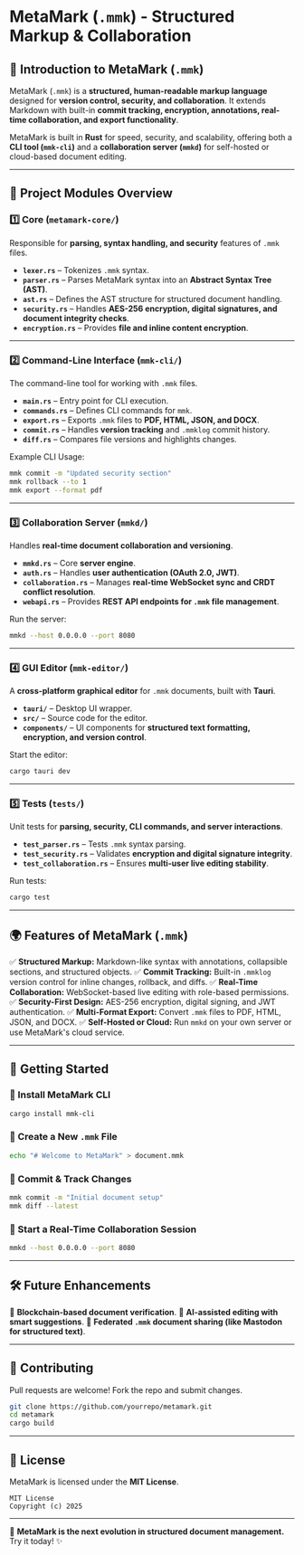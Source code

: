 # **MetaMark (`.mmk`) - Structured Markup & Collaboration**

## **📖 Introduction to MetaMark (`.mmk`)**
MetaMark (`.mmk`) is a **structured, human-readable markup language** designed for **version control, security, and collaboration**. It extends Markdown with built-in **commit tracking, encryption, annotations, real-time collaboration, and export functionality**.

MetaMark is built in **Rust** for speed, security, and scalability, offering both a **CLI tool (`mmk-cli`)** and a **collaboration server (`mmkd`)** for self-hosted or cloud-based document editing.

---

## **📁 Project Modules Overview**
### **1️⃣ Core (`metamark-core/`)**
Responsible for **parsing, syntax handling, and security** features of `.mmk` files.
- **`lexer.rs`** – Tokenizes `.mmk` syntax.
- **`parser.rs`** – Parses MetaMark syntax into an **Abstract Syntax Tree (AST)**.
- **`ast.rs`** – Defines the AST structure for structured document handling.
- **`security.rs`** – Handles **AES-256 encryption, digital signatures, and document integrity checks**.
- **`encryption.rs`** – Provides **file and inline content encryption**.

---
### **2️⃣ Command-Line Interface (`mmk-cli/`)**
The command-line tool for working with `.mmk` files.
- **`main.rs`** – Entry point for CLI execution.
- **`commands.rs`** – Defines CLI commands for `mmk`.
- **`export.rs`** – Exports `.mmk` files to **PDF, HTML, JSON, and DOCX**.
- **`commit.rs`** – Handles **version tracking** and `.mmklog` commit history.
- **`diff.rs`** – Compares file versions and highlights changes.

Example CLI Usage:
```bash
mmk commit -m "Updated security section"
mmk rollback --to 1
mmk export --format pdf
```

---
### **3️⃣ Collaboration Server (`mmkd/`)**
Handles **real-time document collaboration and versioning**.
- **`mmkd.rs`** – Core **server engine**.
- **`auth.rs`** – Handles **user authentication (OAuth 2.0, JWT)**.
- **`collaboration.rs`** – Manages **real-time WebSocket sync and CRDT conflict resolution**.
- **`webapi.rs`** – Provides **REST API endpoints for `.mmk` file management**.

Run the server:
```bash
mmkd --host 0.0.0.0 --port 8080
```

---
### **4️⃣ GUI Editor (`mmk-editor/`)**
A **cross-platform graphical editor** for `.mmk` documents, built with **Tauri**.
- **`tauri/`** – Desktop UI wrapper.
- **`src/`** – Source code for the editor.
- **`components/`** – UI components for **structured text formatting, encryption, and version control**.

Start the editor:
```bash
cargo tauri dev
```

---
### **5️⃣ Tests (`tests/`)**
Unit tests for **parsing, security, CLI commands, and server interactions**.
- **`test_parser.rs`** – Tests `.mmk` syntax parsing.
- **`test_security.rs`** – Validates **encryption and digital signature integrity**.
- **`test_collaboration.rs`** – Ensures **multi-user live editing stability**.

Run tests:
```bash
cargo test
```

---

## **🌍 Features of MetaMark (`.mmk`)**
✅ **Structured Markup:** Markdown-like syntax with annotations, collapsible sections, and structured objects.
✅ **Commit Tracking:** Built-in `.mmklog` version control for inline changes, rollback, and diffs.
✅ **Real-Time Collaboration:** WebSocket-based live editing with role-based permissions.
✅ **Security-First Design:** AES-256 encryption, digital signing, and JWT authentication.
✅ **Multi-Format Export:** Convert `.mmk` files to PDF, HTML, JSON, and DOCX.
✅ **Self-Hosted or Cloud:** Run `mmkd` on your own server or use MetaMark's cloud service.

---

## **🚀 Getting Started**
### **🔹 Install MetaMark CLI**
```bash
cargo install mmk-cli
```

### **🔹 Create a New `.mmk` File**
```bash
echo "# Welcome to MetaMark" > document.mmk
```

### **🔹 Commit & Track Changes**
```bash
mmk commit -m "Initial document setup"
mmk diff --latest
```

### **🔹 Start a Real-Time Collaboration Session**
```bash
mmkd --host 0.0.0.0 --port 8080
```

---

## **🛠 Future Enhancements**
📌 **Blockchain-based document verification**.
📌 **AI-assisted editing with smart suggestions**.
📌 **Federated `.mmk` document sharing (like Mastodon for structured text)**.

---

## **👥 Contributing**
Pull requests are welcome! Fork the repo and submit changes.

```bash
git clone https://github.com/yourrepo/metamark.git
cd metamark
cargo build
```

---

## **📜 License**
MetaMark is licensed under the **MIT License**.

```text
MIT License
Copyright (c) 2025
```

---

🚀 **MetaMark is the next evolution in structured document management.** Try it today! ✨

